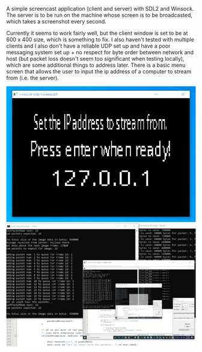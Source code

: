 A simple screencast application (client and server) with SDL2 and Winsock. The server is to be run on the machine whose screen is to be broadcasted, which takes a screenshot every second.    
     
Currently it seems to work fairly well, but the client window is set to be at 600 x 400 size, which is something to fix. I also haven't tested with multiple clients and I also don't have a reliable UDP set up and have a poor messaging system set up + no respect for byte order between network and host (but packet loss doesn't seem too significant when testing locally), which are some additional things to address later. There is a basic menu screen that allows the user to input the ip address of a computer to stream from (i.e. the server).
    
![screenshot](screenshots/ip_input_demo.gif "gif of what ip addr input looks like")   
![screenshot](screenshots/udp-screencast-demo.gif "gif of client and server")    
